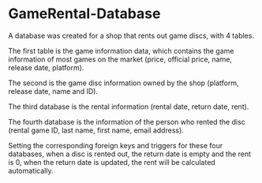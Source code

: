 # GameRental-Database

A database was created for a shop that rents out game discs, with 4 tables.

The first table is the game information data, which contains the game information of most games on the market (price, official price, name, release date, platform).

The second is the game disc information owned by the shop (platform, release date, name and ID).

The third database is the rental information (rental date, return date, rent).

The fourth database is the information of the person who rented the disc (rental game ID, last name, first name, email address).

Setting the corresponding foreign keys and triggers for these four databases, when a disc is rented out, the return date is empty and the rent is 0, when the return date is updated, the rent will be calculated automatically.
